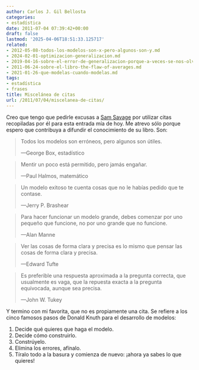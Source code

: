 ```yaml
---
author: Carlos J. Gil Bellosta
categories:
- estadística
date: 2011-07-04 07:39:42+00:00
draft: false
lastmod: '2025-04-06T18:51:33.125717'
related:
- 2012-05-08-todos-los-modelos-son-x-pero-algunos-son-y.md
- 2024-02-01-optimizacion-generalizacion.md
- 2019-04-16-sobre-el-error-de-generalizacion-porque-a-veces-se-nos-olvida.md
- 2011-06-24-sobre-el-libro-the-flaw-of-averages.md
- 2021-01-26-que-modelas-cuando-modelas.md
tags:
- estadística
- frases
title: Miscelánea de citas
url: /2011/07/04/miscelanea-de-citas/
---
```


Creo que tengo que pedirle excusas a [Sam Savage](https://datanalytics.com/2011/06/24/sobre-el-libro-the-flaw-of-averages/) por utilizar citas recopiladas por él para esta entrada mía de hoy. Me atrevo sólo porque espero que contribuya a difundir el conocimiento de su libro. Son:

>Todos los modelos son erróneos, pero algunos son útiles.
>
> —George Box, estadístico

>Mentir un poco está permitido, pero jamás engañar.
>
> —Paul Halmos, matemático

>Un modelo exitoso te cuenta cosas que no le habías pedido que te contase.
>
> —Jerry P. Brashear

>Para hacer funcionar un modelo grande, debes comenzar por uno pequeño que funcione, no por uno grande que no funcione.
>
> —Alan Manne

>Ver las cosas de forma clara y precisa es lo mismo que pensar las cosas de forma clara y precisa.
>
> —Edward Tufte

>Es preferible una respuesta aproximada a la pregunta correcta, que usualmente es vaga, que la repuesta exacta a la pregunta equivocada, aunque sea precisa.
>
> —John W. Tukey

Y termino con mi favorita, que no es propiamente una cita. Se refiere a los cinco famosos pasos de Donald Knuth para el desarrollo de modelos:

1. Decide qué quieres que haga el modelo.
2. Decide cómo construirlo.
3. Constrúyelo.
4. Elimina los errores, afínalo.
5. Tíralo todo a la basura y comienza de nuevo: ¡ahora ya sabes lo que quieres!